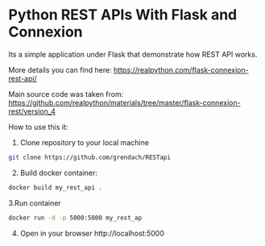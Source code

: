 # Python REST APIs With Flask and Connexion


Its a simple application under Flask that demonstrate how REST API works.

More details you can find here: https://realpython.com/flask-connexion-rest-api/

Main source code was taken from: https://github.com/realpython/materials/tree/master/flask-connexion-rest/version_4


How to use this it:

1. Clone repository to your local machine
```sh
git clone https://github.com/grendach/RESTapi
```
2. Build docker container:

```sh
docker build my_rest_api .
```

3.Run container

```sh
docker run -d -p 5000:5000 my_rest_ap
```

4. Open in your browser http://localhost:5000
